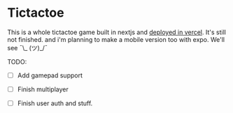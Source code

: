 # Tictactoe

This is a whole tictactoe game built in nextjs and [deployed in vercel](https://ovsx.vercel.app/). It's still not finished. and i'm planning to make a mobile version too with expo. We'll see ¯\\_ (ツ)_/¯ 

TODO:

- [ ] Add gamepad support
- [ ] Finish multiplayer
- [ ] Finish user auth and stuff.
  
